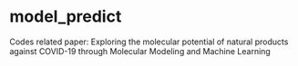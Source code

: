 # model_predict
Codes related paper: Exploring the molecular potential of natural products against COVID-19 through Molecular Modeling and Machine Learning
